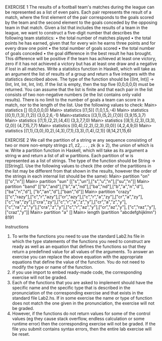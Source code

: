 EXERCISE 1
The results of a football team's matches during the league can be represented as a list of even pairs. Each pair represents the result of a match, where the first element of the pair corresponds to the goals scored by the team and the second element to the goals conceded by the opposing team in that match. Given a list that includes the results of a team in the league, we want to construct a five-digit number that describes the following team statistics:
• the total number of matches played
• the total points he has earned, given that for every win he earns three points and for every draw one point
• the total number of goals scored
• the total number of goals conceded
• the goal difference in the best result he has brought. This difference will be positive if the team has achieved at least one victory, zero if it has not achieved a victory but has
at least one draw and a negative if lost in all matches. Write a statistics function in Haskell, which will take as an argument the list of results of a group and return a five integers with the statistics described above. The type of the function should be [(Int, Int)] -> (Int, Int, Int, Int, Int). If the list is empty, then the top five (0,0,0,0,0) must be returned. You can assume that the list is finite and that each pair in the list consists of two non-negative numbers (ie the list contains only valid results). There is no limit to the number of goals a team can score in a match, nor to the length of the list.
Use the following values to check:
Main> statistics []
(0,0,0,0,0)
Main> statistics [(1,5)]
(1,0,1,5,-4)
Main> statistics [(0,1),(1,3),(1,2)]
(3,0,2,6,-1)
Main>statistics [(3,1),(5,2),(7,0)]
(3,9,15,3,7)
Main> statistics [(1,1),(2,2),(4,4)]
(3,3,7,7,0)
Main> statistics [(8,1),(2,3),(3,3),(2,0)]
(4,7,15,7,7)
Main> statistics [(0,4),(2,2),(2,3),(0,0)]
(4,2,4,9,0)
Main> statistics [(1,1),(3,0),(0,2),(4,3),(7,1),(3,3),(1,4),(2,1)]
(8,14,21,15,6)

EXERCISE 2
We call the partition of a string w any sequence consisting of two or more non-empty strings z1, z2,. . . , zk (k ≥ 2), the union of which is w. Write a partition function in Haskell, which will take as its argument a string w and return a list of all w partitions. Each partition of w is represented as a list of strings. The type of the function should be String -> [[String]]. Use the following values to check (the order of the partitions in the list may be different from that shown in the results, however the order of the strings in each internal list should be the same):
Main> partition "on"
[["o","n"]]
Main> partition "sun"
[["s","un"],["s","u","n"],["su","n"]]
Main> partition "band"
[["b","and"],["b","a","nd"],["ba","nd"],["b","a","n","d"],["ba","n","d"],
["b","an","d"],["ban","d"]]
Main> partition "crazy"
[["c","razy"],["c","r","azy"],["cr","azy"],["c","r","a","zy"],["cr","a","zy"],
["c","ra","zy"],["cra","zy"],["c","r","a","z","y"],["cr","a","z","y"],
["c","ra","z","y"],["cra","z","y"],["c","r","az","y"],["cr","az","y"],
["c","raz","y"],["craz","y"]]
Main> partition "a"
[]
Main> length (partition "abcdefghijklmn")
8191

Instructions
1)	To write the functions you need to use the standard Lab2.hs file in which the type statements of the functions you need to construct are ready as well as an equation that defines the functions so that they return a predefined value for all values of the arguments. To answer an exercise you can replace the above equation with the appropriate equations that define the value of the function. You do not need to modify the type or name of the function.
2)	if you use import to embed ready-made code, the corresponding exercise will not be graded.
3)	Each of the functions that you are asked to implement should have the specific name and the specific type that is described in the pronunciation of the corresponding exercise and that exists in the standard file Lab2.hs. If in some exercise the name or type of function does not match the one given in the pronunciation, the exercise will not be graded.
4)	However, if the functions do not return values for some of the control values (eg they cause stack overflow, endless calculation or some runtime error) then the corresponding exercise will not be graded. If the file you submit contains syntax errors, then the entire lab exercise will be reset.

